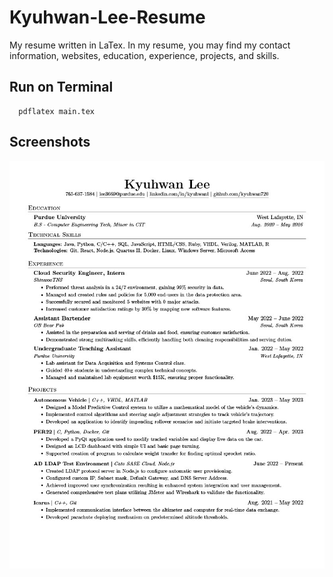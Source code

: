 # Kyuhwan-Lee-Resume

My resume written in LaTex. In my resume, you may find my contact information, websites, education, experience, projects, and skills.

## Run on Terminal

```
  pdflatex main.tex
```

## Screenshots
<div align="center">
  
  ![plot](/Kyuhwan_Lee_Resume.jpg)

</div>
